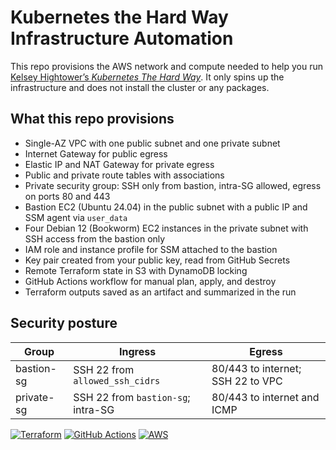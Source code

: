 # Kubernetes the Hard Way Infrastructure Automation

This repo provisions the AWS network and compute needed to help you run [Kelsey Hightower’s *Kubernetes The Hard
Way*](https://github.com/kelseyhightower/kubernetes-the-hard-way). It only spins up the infrastructure and does not
install the cluster or any packages.

## What this repo provisions

- Single-AZ VPC with one public subnet and one private subnet
- Internet Gateway for public egress
- Elastic IP and NAT Gateway for private egress
- Public and private route tables with associations
- Private security group: SSH only from bastion, intra-SG allowed, egress on ports 80 and 443
- Bastion EC2 (Ubuntu 24.04) in the public subnet with a public IP and SSM agent via `user_data`
- Four Debian 12 (Bookworm) EC2 instances in the private subnet with SSH access from the bastion only
- IAM role and instance profile for SSM attached to the bastion
- Key pair created from your public key, read from GitHub Secrets
- Remote Terraform state in S3 with DynamoDB locking
- GitHub Actions workflow for manual plan, apply, and destroy
- Terraform outputs saved as an artifact and summarized in the run

## Security posture

| Group      | Ingress                            | Egress                            |
|------------|------------------------------------|-----------------------------------|
| bastion-sg | SSH 22 from `allowed_ssh_cidrs`    | 80/443 to internet; SSH 22 to VPC |
| private-sg | SSH 22 from `bastion-sg`; intra-SG | 80/443 to internet and ICMP       |

[![Terraform](https://img.shields.io/badge/Terraform-7B42BC?logo=terraform&logoColor=white)](https://www.terraform.io/)
[![GitHub Actions](https://img.shields.io/badge/GitHub%20Actions-2088FF?logo=githubactions&logoColor=white)](https://github.com/features/actions)
[![AWS](https://img.shields.io/badge/AWS-232F3E?logo=amazonaws&logoColor=white)](https://aws.amazon.com/)